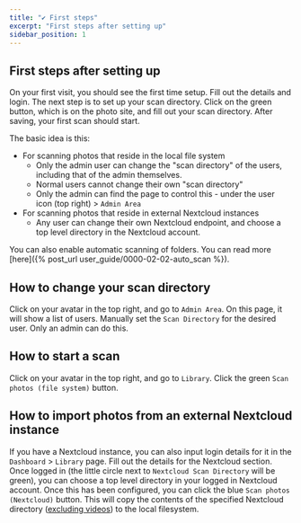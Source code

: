 ```yaml
---
title: "✔️ First steps"
excerpt: "First steps after setting up"
sidebar_position: 1
---
```


## First steps after setting up

On your first visit, you should see the first time setup. Fill out the details and login. The next step is to set up your scan directory. Click on the green button, which is on the photo site, and fill out your scan directory. After saving, your first scan should start.

The basic idea is this:

- For scanning photos that reside in the local file system
  - Only the admin user can change the "scan directory" of the users, including that of the admin themselves.
  - Normal users cannot change their own "scan directory"
  - Only the admin can find the page to control this - under the user icon (top right) > `Admin Area`
- For scanning photos that reside in external Nextcloud instances
  - Any user can change their own Nextcloud endpoint, and choose a top level directory in the Nextcloud account.

You can also enable automatic scanning of folders. You can read more [here]({% post_url user_guide/0000-02-02-auto_scan %}).

## How to change your scan directory

Click on your avatar in the top right, and go to `Admin Area`. On this page, it will show a list of users. Manually set the `Scan Directory` for the desired user. Only an admin can do this.

## How to start a scan

Click on your avatar in the top right, and go to `Library`. Click the green `Scan photos (file system)` button.

## How to import photos from an external Nextcloud instance

If you have a Nextcloud instance, you can also input login details for it in the `Dashboard` > `Library` page.
Fill out the details for the Nextcloud section. Once logged in (the little circle next to `Nextcloud Scan Directory` will be green), you can choose a top level directory in your logged in Nextcloud account. Once this has been configured, you can click the blue `Scan photos (Nextcloud)` button. This will copy the contents of the specified Nextcloud directory ([excluding videos](https://github.com/LibrePhotos/librephotos/issues/278)) to the local filesystem.
